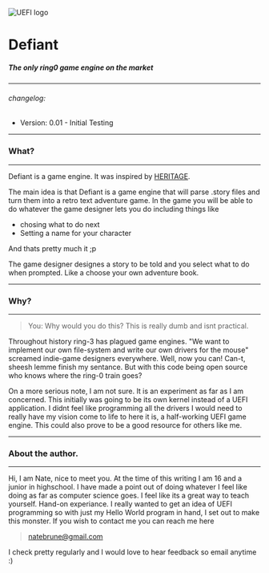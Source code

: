 ![UEFI logo](http://falstaff.agner.ch/wp-content/uploads/2012/12/368px-Uefi_logo.svg_.png)


# **Defiant**
##### The only ring0 game engine on the market
***

###### changelog:
* Version: 0.01 - Initial Testing

---
### What?
---
Defiant is a game engine. It was inspired by [HERITAGE](https://notabug.org/SylvieLorxu/HERITAGE). 

The main idea is that Defiant is a game engine that will parse .story files and turn them into a retro text adventure game. In the game you will be able to do whatever the game designer lets you do including things like
* chosing what to do next
* Setting a name for your character

And thats pretty much it ;p

The game designer designes a story to be told and you select what to do when prompted. Like a choose your own adventure book.

---
### Why?
---
> You: Why would you do this? This is really dumb and isnt practical.
 
Throughout history ring-3 has plagued game engines. "We want to implement our own file-system and write our own drivers for the mouse" screamed indie-game designers everywhere. Well, now you can! Can-t, sheesh lemme finish my sentance. But with this code being open source who knows where the ring-0 train goes? 

On a more serious note, I am not sure. It is an experiment as far as I am concerned. This initially was going to be its own kernel instead of a UEFI application. I didnt feel like programming all the drivers I would need to really have my vision come to life to here it is, a half-working UEFI game engine. This could also prove to be a good resource for others like me.

---
### About the author.
---
Hi, I am Nate, nice to meet you. At the time of this writing I am 16 and a junior in highschool. I have made a point out of doing whatever I feel like doing as far as computer science goes. I feel like its a great way to teach yourself. Hand-on experiance. I really wanted to get an idea of UEFI programming so with just my Hello World program in hand, I set out to make this monster. If you wish to contact me you can reach me here
> natebrune@gmail.com

I check pretty regularly and I would love to hear feedback so email anytime :)


